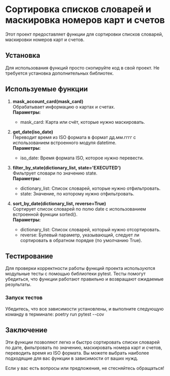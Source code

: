 # Сортировка списков словарей и маскировка номеров карт и счетов

Этот проект предоставляет функции для сортировки списков словарей, маскировки номеров карт и счетов.

## Установка

Для использования функций просто скопируйте код в свой проект. Не требуется установка дополнительных библиотек.

## Используемые функции

1. **mask_account_card(mask_card)**  
   Обрабатывает информацию о картах и счетах.  
   **Параметры:**  
   - mask_card: Карта или счёт, которые нужно маскировать.

2. **get_date(iso_date)**  
   Переводит время из ISO формата в формат дд.мм.гггг с использованием встроенного модуля datetime.  
   **Параметры:**  
   - iso_date: Время формата ISO, которое нужно перевести.

3. **filter_by_state(dictionary_list, state='EXECUTED')**  
   Фильтрует словари по значению state.  
   **Параметры:**  
   - dictionary_list: Список словарей, которые нужно отфильтровать.  
   - state: Значение, по которому нужно отфильтровать.

4. **sort_by_date(dictionary_list, reverse=True)**  
   Сортирует список словарей по полю date с использованием встроенной функции sorted().  
   **Параметры:**  
   - dictionary_list: Список словарей, который нужно отсортировать.  
   - reverse: Булевый параметр, указывающий, следует ли сортировать в обратном порядке (по умолчанию True).

## Тестирование

Для проверки корректности работы функций проекта используются модульные тесты с помощью библиотеки pytest. Тесты помогут убедиться, что функции работают правильно и возвращают ожидаемые результаты.

### Запуск тестов

Убедитесь, что все зависимости установлены, и выполните следующую команду в терминале: poetry run pytest --cov

## Заключение

Эти функции позволяют легко и быстро сортировать списки словарей по дате, фильтровать по значению, маскировать номера карт и счетов, переводить время из ISO формата. Вы можете выбрать наиболее подходящие для вас функции в зависимости от ваших нужд.

Если у вас есть вопросы или предложения, не стесняйтесь обращаться!